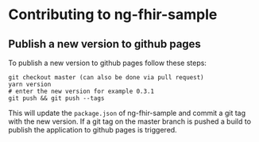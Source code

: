 # Contributing to ng-fhir-sample

## Publish a new version to github pages

To publish a new version to github pages follow these steps:

```
git checkout master (can also be done via pull request)
yarn version
# enter the new version for example 0.3.1
git push && git push --tags
```

This will update the `package.json` of ng-fhir-sample and commit a git tag with the new version.
If a git tag on the master branch is pushed a build to publish the application to github pages is triggered.
